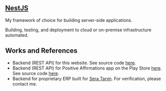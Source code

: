 ## [NestJS](https://nestjs.com/)

My framework of choice for building server-side applications.

Building, testing, and deployment to cloud or on-premise infrastructure automated.

## Works and References

- Backend (REST API) for this website. See source code [here](https://github.com/HRahimy/hamza).
- Backend (REST API) for Positive Affirmations app on the Play Store [here](https://play.google.com/store/apps/details?id=com.positiveaffirmations.mobile_app). See source code [here](https://github.com/HRahimy/positive_affirmations).
- Backend for proprietary ERP built for [Sera Tarım](http://www.seratarim.net/). For verification, please contact me.
